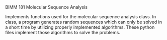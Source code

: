 BIMM 181 Molecular Sequence Analysis

Implements functions used for the molecular sequence analysis class. In class, a program generates random sequences which can only be solved in a short time by utilizing properly implemented algorithms. These python files implement those algorithms to solve the problems.
